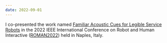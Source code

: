 ```yaml
---
date: 2022-09-01
---
```


I co-presented the work named [Familiar Acoustic Cues for Legible Service Robots](/publications/roman-roomba) in the 2022 IEEE International Conference on Robot and Human Interactive (<a href="http://www.smile.unina.it/ro-man2022/">ROMAN2022</a>) held in Naples, Italy.
